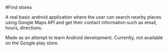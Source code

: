 #Find stores

A real basic android application where the user can search nearby places using
Google Maps API and get their contact information such as email, hours, directions.

Made as an attempt to learn Android development. Currently, not available on the Google play store.

